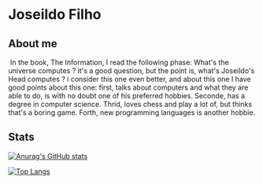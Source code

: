# Joseildo Filho

## About me

​	In the book, The Information, I read the following phase: What's the universe computes ? it's a good question, but the point is, what's Joseildo's Head computes ? i consider this one even better, and about this one I have good points about this one: first, talks about computers and what they are able to do, is with no doubt one of his preferred hobbies. Seconde, has a degree in computer science. Thrid, loves chess and play a lot of, but thinks that's a boring game. Forth, new programming languages is another hobbie.

## Stats


[![Anurag's GitHub stats](https://github-readme-stats.vercel.app/api?username=joseildofilho&count_private=true)](https://github.com/anuraghazra/github-readme-stats)

[![Top Langs](https://github-readme-stats.vercel.app/api/top-langs/?username=joseildofilho&hide=java,cpp)](https://github.com/anuraghazra/github-readme-stats)
